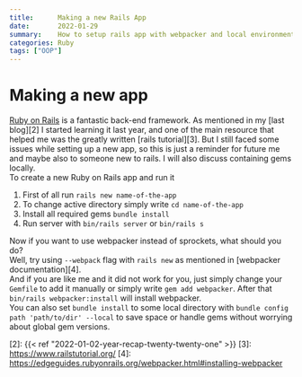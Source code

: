 ```yaml
---
title:      Making a new Rails App
date:       2022-01-29
summary:    How to setup rails app with webpacker and local environment
categories: Ruby
tags: ["OOP"]
---
```

# Making a new app
[Ruby on Rails][1] is a fantastic back-end framework. As mentioned in my [last blog][2] I started learning it last year, and one of the main resource that helped me was the greatly written [rails tutorial][3]. But I still faced some issues while setting up a new app, so this is just a reminder for future me and maybe also to someone new to rails. I will also discuss containing gems locally.\
To create a new Ruby on Rails app and run it
1. First of all run `rails new name-of-the-app`
2. To change active directory simply write `cd name-of-the-app`
3. Install all required gems `bundle install`
4. Run server with `bin/rails server` or `bin/rails s`

Now if you want to use webpacker instead of sprockets, what should you do? \
Well, try using `--webpack` flag with `rails new` as mentioned in [webpacker documentation][4]. \
And if you are like me and it did not work for you, just simply change your `Gemfile` to add it manually or simply write `gem add webpacker`. After that `bin/rails webpacker:install` will install webpacker.\
You can also set `bundle install` to some local directory with `bundle config path 'path/to/dir' --local` to save space or handle gems without worrying about global gem versions.

[1]: https://rubyonrails.org/
[2]: {{< ref "2022-01-02-year-recap-twenty-twenty-one" >}}
[3]: https://www.railstutorial.org/
[4]: https://edgeguides.rubyonrails.org/webpacker.html#installing-webpacker
